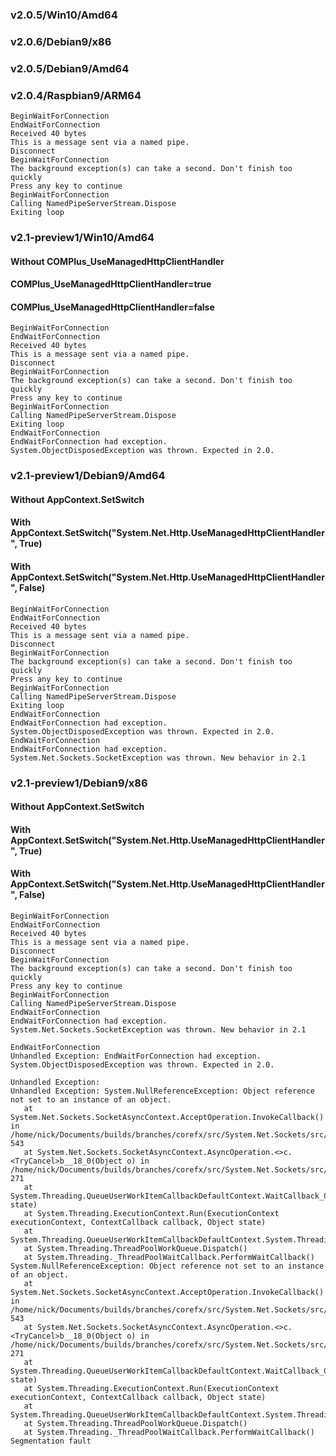 ﻿### v2.0.5/Win10/Amd64
### v2.0.6/Debian9/x86
### v2.0.5/Debian9/Amd64
### v2.0.4/Raspbian9/ARM64

```text
BeginWaitForConnection
EndWaitForConnection
Received 40 bytes
This is a message sent via a named pipe.
Disconnect
BeginWaitForConnection
The background exception(s) can take a second. Don't finish too quickly
Press any key to continue
BeginWaitForConnection
Calling NamedPipeServerStream.Dispose
Exiting loop
```

### v2.1-preview1/Win10/Amd64
#### Without COMPlus_UseManagedHttpClientHandler
#### COMPlus_UseManagedHttpClientHandler=true
#### COMPlus_UseManagedHttpClientHandler=false

```text
BeginWaitForConnection
EndWaitForConnection
Received 40 bytes
This is a message sent via a named pipe.
Disconnect
BeginWaitForConnection
The background exception(s) can take a second. Don't finish too quickly
Press any key to continue
BeginWaitForConnection
Calling NamedPipeServerStream.Dispose
Exiting loop
EndWaitForConnection
EndWaitForConnection had exception.
System.ObjectDisposedException was thrown. Expected in 2.0.
```

### v2.1-preview1/Debian9/Amd64
#### Without AppContext.SetSwitch
#### With AppContext.SetSwitch("System.Net.Http.UseManagedHttpClientHandler", True)
#### With AppContext.SetSwitch("System.Net.Http.UseManagedHttpClientHandler", False)

```text
BeginWaitForConnection
EndWaitForConnection
Received 40 bytes
This is a message sent via a named pipe.
Disconnect
BeginWaitForConnection
The background exception(s) can take a second. Don't finish too quickly
Press any key to continue
BeginWaitForConnection
Calling NamedPipeServerStream.Dispose
Exiting loop
EndWaitForConnection
EndWaitForConnection had exception.
System.ObjectDisposedException was thrown. Expected in 2.0.
EndWaitForConnection
EndWaitForConnection had exception.
System.Net.Sockets.SocketException was thrown. New behavior in 2.1
```

### v2.1-preview1/Debian9/x86
#### Without AppContext.SetSwitch
#### With AppContext.SetSwitch("System.Net.Http.UseManagedHttpClientHandler", True)
#### With AppContext.SetSwitch("System.Net.Http.UseManagedHttpClientHandler", False)

```text
BeginWaitForConnection
EndWaitForConnection
Received 40 bytes
This is a message sent via a named pipe.
Disconnect
BeginWaitForConnection
The background exception(s) can take a second. Don't finish too quickly
Press any key to continue
BeginWaitForConnection
Calling NamedPipeServerStream.Dispose
EndWaitForConnection
EndWaitForConnection had exception.
System.Net.Sockets.SocketException was thrown. New behavior in 2.1

EndWaitForConnection
Unhandled Exception: EndWaitForConnection had exception.
System.ObjectDisposedException was thrown. Expected in 2.0.

Unhandled Exception:
Unhandled Exception: System.NullReferenceException: Object reference not set to an instance of an object.
   at System.Net.Sockets.SocketAsyncContext.AcceptOperation.InvokeCallback() in /home/nick/Documents/builds/branches/corefx/src/System.Net.Sockets/src/System/Net/Sockets/SocketAsyncContext.Unix.cs:line 543
   at System.Net.Sockets.SocketAsyncContext.AsyncOperation.<>c.<TryCancel>b__18_0(Object o) in /home/nick/Documents/builds/branches/corefx/src/System.Net.Sockets/src/System/Net/Sockets/SocketAsyncContext.Unix.cs:line 271
   at System.Threading.QueueUserWorkItemCallbackDefaultContext.WaitCallback_Context(Object state)
   at System.Threading.ExecutionContext.Run(ExecutionContext executionContext, ContextCallback callback, Object state)
   at System.Threading.QueueUserWorkItemCallbackDefaultContext.System.Threading.IThreadPoolWorkItem.ExecuteWorkItem()
   at System.Threading.ThreadPoolWorkQueue.Dispatch()
   at System.Threading._ThreadPoolWaitCallback.PerformWaitCallback()
System.NullReferenceException: Object reference not set to an instance of an object.
   at System.Net.Sockets.SocketAsyncContext.AcceptOperation.InvokeCallback() in /home/nick/Documents/builds/branches/corefx/src/System.Net.Sockets/src/System/Net/Sockets/SocketAsyncContext.Unix.cs:line 543
   at System.Net.Sockets.SocketAsyncContext.AsyncOperation.<>c.<TryCancel>b__18_0(Object o) in /home/nick/Documents/builds/branches/corefx/src/System.Net.Sockets/src/System/Net/Sockets/SocketAsyncContext.Unix.cs:line 271
   at System.Threading.QueueUserWorkItemCallbackDefaultContext.WaitCallback_Context(Object state)
   at System.Threading.ExecutionContext.Run(ExecutionContext executionContext, ContextCallback callback, Object state)
   at System.Threading.QueueUserWorkItemCallbackDefaultContext.System.Threading.IThreadPoolWorkItem.ExecuteWorkItem()
   at System.Threading.ThreadPoolWorkQueue.Dispatch()
   at System.Threading._ThreadPoolWaitCallback.PerformWaitCallback()
Segmentation fault
```